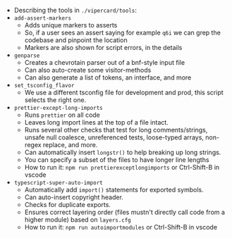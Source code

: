 
* Describing the tools in `./vipercard/tools`:
* `add-assert-markers`
    * Adds unique markers to asserts
    * So, if a user sees an assert saying for example `q6i` we can grep the codebase and pinpoint the location
    * Markers are also shown for script errors, in the details
* `genparse`
    * Creates a chevrotain parser out of a bnf-style input file
    * Can also auto-create some visitor-methods
    * Can also generate a list of tokens, an interface, and more
* `set_tsconfig_flavor`
    * We use a different tsconfig file for development and prod, this script selects the right one.
* `prettier-except-long-imports`
    * Runs `prettier` on all code
    * Leaves long import lines at the top of a file intact.
    * Runs several other checks that test for long comments/strings, unsafe null coalesce, unreferenced tests, loose-typed arrays, non-regex replace, and more.
    * Can automatically insert `longstr()` to help breaking up long strings.
    * You can specify a subset of the files to have longer line lengths
    * How to run it: `npm run prettierexceptlongimports` or Ctrl-Shift-B in vscode
* `typescript-super-auto-import`
    * Automatically add `import()` statements for exported symbols.
    * Can auto-insert copyright header.
    * Checks for duplicate exports.
    * Ensures correct layering order (files mustn't directly call code from a higher module) based on `layers.cfg`
    * How to run it: `npm run autoimportmodules` or Ctrl-Shift-B in vscode


